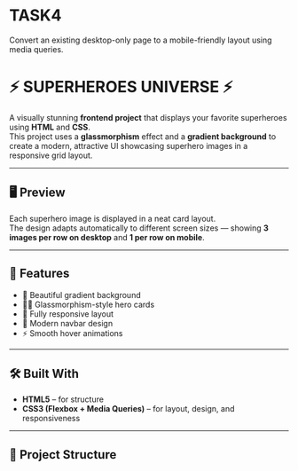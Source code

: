 # TASK4
 Convert an existing desktop-only page to a mobile-friendly layout using media queries.

# ⚡ SUPERHEROES UNIVERSE ⚡

A visually stunning **frontend project** that displays your favorite superheroes using **HTML** and **CSS**.  
This project uses a **glassmorphism** effect and a **gradient background** to create a modern, attractive UI showcasing superhero images in a responsive grid layout.

---

## 🖥️ Preview

Each superhero image is displayed in a neat card layout.  
The design adapts automatically to different screen sizes — showing **3 images per row on desktop** and **1 per row on mobile**.

---

## 🚀 Features

- 💫 Beautiful gradient background  
- 🦸‍♂️ Glassmorphism-style hero cards  
- 📱 Fully responsive layout  
- 🧭 Modern navbar design  
- ⚡ Smooth hover animations  

---

## 🛠️ Built With

- **HTML5** – for structure  
- **CSS3 (Flexbox + Media Queries)** – for layout, design, and responsiveness  

---

## 📂 Project Structure







